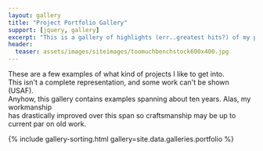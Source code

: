 ```yaml
---
layout: gallery
title: "Project Portfolio Gallery"
support: [jquery, gallery]
excerpt: "This is a gallery of highlights (err..greatest hits?) of my past work."
header:
  teaser: assets/images/siteimages/toomuchbenchstock600x400.jpg
---
```


<!-- ### "Under Construction" 9/25/17: Metadata to be added to fix sorting functionality. -->

<p>These are a few examples of what kind of projects I like to get into.<br />
This isn't a complete representation, and some work can't be shown (USAF).<br />
Anyhow, this gallery contains examples spanning about ten years. Alas, my workmanship<br />
has drastically improved over this span so craftsmanship may be up to current par on old work.<br />

<!-- ### Sort Images Based on Filter. Click images to expand and read descriptions. -->

<div class="isotope-lightgallery">
<div class="gallery-margins-override">
{% include gallery-sorting.html gallery=site.data.galleries.portfolio %}
</div>
</div>
